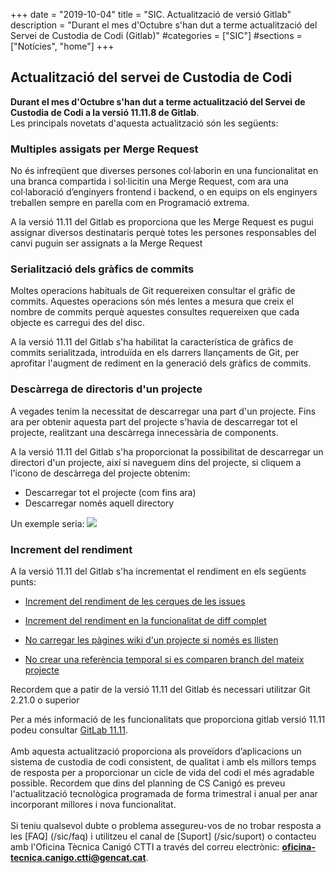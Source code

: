 +++
date        = "2019-10-04"
title       = "SIC. Actualització de versió Gitlab"
description = "Durant el mes d'Octubre s'han dut a terme actualització del Servei de Custodia de Codi (Gitlab)"
#categories  = ["SIC"]
#sections    = ["Notícies", "home"]
+++

## Actualització del servei de Custodia de Codi

**Durant el mes d'Octubre s'han dut a terme actualització del Servei de Custodia de Codi a la versió 11.11.8 de Gitlab**.
<br>
Les principals novetats d'aquesta actualització són les següents:

### Multiples assigats per Merge Request

No és infreqüent que diverses persones col·laborin en una funcionalitat en una branca compartida i sol·licitin una Merge Request, com ara una col·laboració d’enginyers frontend i backend, o en equips on els enginyers treballen sempre en parella com en Programació extrema.

A la versió 11.11 del Gitlab es proporciona que les Merge Request es pugui assignar diversos destinataris perquè totes les persones responsables del canvi puguin ser assignats a la Merge Request

### Serialització dels gràfics de commits

Moltes operacions habituals de Git requereixen consultar el gràfic de commits. Aquestes operacions són més lentes a mesura que creix el nombre de commits perquè aquestes consultes requereixen que cada objecte es carregui des del disc.

A la versió 11.11 del Gitlab s'ha habilitat la característica de gràfics de commits serialitzada, introduïda en els darrers llançaments de Git, per aprofitar l'augment de rediment en la generació dels gràfics de commits.

### Descàrrega de directoris d'un projecte

A vegades tenim la necessitat de descarregar una part d'un projecte. Fins ara per obtenir aquesta part del projecte s'havia de descarregar tot el projecte, realitzant una descàrrega innecessària de components.

A la versió 11.11 del Gitlab s'ha proporcionat la possibilitat de descarregar un directori d'un projecte, així si naveguem dins del projecte, si cliquem a l'icono de descàrrega del projecte obtenim:
- Descarregar tot el projecte (com fins ara)
- Descarregar només aquell directory

Un exemple seria:
![](https://about.gitlab.com/images/11_11/repo_download-archive.png)

### Increment del rendiment

A la versió 11.11 del Gitlab s'ha incrementat el rendiment en els següents punts:
- [Increment del rendiment de les cerques de les issues](https://gitlab.com/gitlab-org/gitlab-ce/merge_requests/27817)

- [Increment del rendiment en la funcionalitat de diff complet](https://gitlab.com/gitlab-org/gitlab-foss/merge_requests/27413)

- [No carregar les pàgines wiki d'un projecte si només es llisten](https://gitlab.com/gitlab-org/gitlab-foss/merge_requests/22801)

- [No crear una referència temporal si es comparen branch del mateix projecte](https://gitlab.com/gitlab-org/gitlab-foss/merge_requests/24038)


Recordem que a patir de la versió 11.11 del Gitlab és necessari utilitzar Git 2.21.0 o superior

Per a més informació de les funcionalitats que proporciona gitlab versió 11.11 podeu consultar [GitLab 11.11](https://about.gitlab.com/2019/05/22/gitlab-11-11-released/).
<br>
<br>
Amb aquesta actualització proporciona als proveïdors d’aplicacions un sistema de custodia de codi consistent, de qualitat i amb els millors temps de resposta per a proporcionar un cicle de vida del codi el més agradable possible.
Recordem que dins del planning de CS Canigó es preveu l'actualització tecnològica programada de forma trimestral i anual per anar incorporant millores i nova funcionalitat.
<br>
<br>
Si teniu qualsevol dubte o problema assegureu-vos de no trobar resposta a les [FAQ] (/sic/faq) i utilitzeu el canal de [Suport] (/sic/suport) o contacteu amb l'Oficina Tècnica Canigó CTTI a través del correu electrònic: **oficina-tecnica.canigo.ctti@gencat.cat**.

